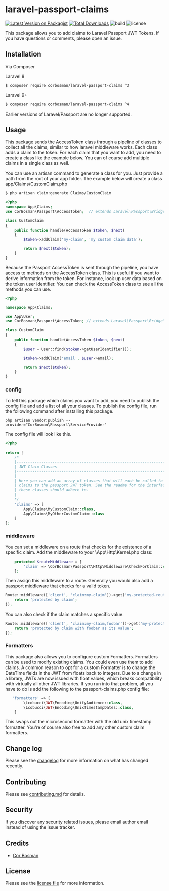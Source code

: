 # laravel-passport-claims

[![Latest Version on Packagist][ico-version]][link-packagist]
[![Total Downloads][ico-downloads]][link-downloads]
![build](https://github.com/corbosman/laravel-passport-claims/workflows/build/badge.svg?branch=master)
![license](https://img.shields.io/packagist/l/corbosman/laravel-passport-claims)

This package allows you to add claims to Laravel Passport JWT Tokens. If you have questions or comments, please open an issue. 

## Installation

Via Composer

Laravel 8 

``` bash
$ composer require corbosman/laravel-passport-claims ^3
```

Laravel 9+

``` bash
$ composer require corbosman/laravel-passport-claims ^4
```

Earlier versions of Laravel/Passport are no longer supported.

## Usage

This package sends the AccessToken class through a pipeline of classes to collect all the claims, similar to how laravel middleware works. Each class adds a claim to the token. For each claim that you want to add, you need to create a class like the example below. You can of course add multiple claims in a single class as well. 

You can use an artisan command to generate a class for you. Just provide a path from the root of your app folder. The example below will create a class app/Claims/CustomClaim.php

```bash
$ php artisan claim:generate Claims/CustomClaim
```

```php
<?php
namespace App\Claims;
use CorBosman\Passport\AccessToken;  // extends Laravel\Passport\Bridge\AccessToken

class CustomClaim
{
    public function handle(AccessToken $token, $next)
    {
        $token->addClaim('my-claim', 'my custom claim data');

        return $next($token);
    }
}
```

Because the Passport AccessToken is sent through the pipeline, you have access to methods on the AccessToken class. This is useful if you want to derive information from the token. For instance, look up user data based on the token user identifier. You can check the AccessToken class to see all the methods you can use. 

```php
<?php

namespace App\Claims;

use App\User;
use CorBosman\Passport\AccessToken; // extends Laravel\Passport\Bridge\AccessToken

class CustomClaim
{
    public function handle(AccessToken $token, $next)
    {
        $user = User::find($token->getUserIdentifier());

        $token->addClaim('email', $user->email);

        return $next($token);
    }
}
```

### config

To tell this package which claims you want to add, you need to publish the config file and add a list of all your classes. To publish the config file, run the following command after installing this package. 

```shell
php artisan vendor:publish --provider="CorBosman\Passport\ServiceProvider"
```

The config file will look like this.

```php
<?php

return [
    /*
    |--------------------------------------------------------------------------
    | JWT Claim Classes
    |--------------------------------------------------------------------------
    |
    | Here you can add an array of classes that will each be called to add
    | claims to the passport JWT token. See the readme for the interface that
    | these classes should adhere to.
    |
    */
    'claims' => [
        App\Claims\MyCustomClaim::class,
        App\Claims\MyOtherCustomClaim::class
    ]
];
```

### middleware

You can set a middleware on a route that checks for the existence of a specific claim. Add the middleware to your \App\Http\Kernel.php class:

```php
    protected $routeMiddleware = [
        'claim' => \CorBosman\Passport\Http\Middleware\CheckForClaim::class,
    ];
```

Then assign this middleware to a route. Generally you would also add a passport middleware that checks for a valid token. 

```php
Route::middleware(['client', 'claim:my-claim'])->get('my-protected-route', function () {
    return 'protected by claim';
});
```

You can also check if the claim matches a specific value.

 ```php
 Route::middleware(['client', 'claim:my-claim,foobar'])->get('my-protected-route', function () {
     return 'protected by claim with foobar as its value';
 });
 ```

### Formatters

This package also allows you to configure custom Formatters. Formatters can be used to modify existing claims. You could even use them to add claims. A common reason to opt for a custom Formatter is to change the DateTime fields in the JWT from floats back to integers. Due to a change in a library, JWTs are now issued with float values, which breaks compatibility with virtually all other JWT libraries. If you run into that problem, all you have to do is add the following to the passport-claims.php config file:

```php
   'formatters' => [
        \Lcobucci\JWT\Encoding\UnifyAudience::class,
        \Lcobucci\JWT\Encoding\UnixTimestampDates::class,
    ]
```

This swaps out the microsecond formatter with the old unix timestamp formatter. You're of course also free to add any other custom claim formatters. 


## Change log

Please see the [changelog](changelog.md) for more information on what has changed recently.

## Contributing

Please see [contributing.md](contributing.md) for details.

## Security

If you discover any security related issues, please email author email instead of using the issue tracker.

## Credits

- [Cor Bosman][link-author]

## License

Please see the [license file](license.md) for more information.

[ico-version]: https://img.shields.io/packagist/v/corbosman/laravel-passport-claims.svg?style=flat-square
[ico-downloads]: https://img.shields.io/packagist/dt/corbosman/laravel-passport-claims.svg?style=flat-square
[ico-styleci]: https://styleci.io/repos/12345678/shield

[ico-build]: https://github.com/corbosman/laravel-passport-claims/workflows/laravel-passport-claims/badge.svg

[link-packagist]: https://packagist.org/packages/corbosman/laravel-passport-claims
[link-downloads]: https://packagist.org/packages/corbosman/laravel-passport-claims
[link-styleci]: https://styleci.io/repos/12345678
[link-author]: https://github.com/corbosman
